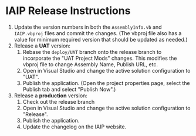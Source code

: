 # IAIP Release Instructions

1. Update the version numbers in both the `AssemblyInfo.vb` and `IAIP.vbproj` files and commit the changes. (The vbproj file also has a value for minimum required version that should be updated as needed.)
2. Release a **UAT** version:
    1. Rebase the `deploy/UAT` branch onto the release branch to incorporate the "UAT Project Mods" changes. This modifies the vbproj file to change Assembly Name, Publish URL, etc.
    2. Open in Visual Studio and change the active solution configuration to "UAT".
    3. Publish the application. (Open the project properties page, select the Publish tab and select "Publish Now".)
3. Release a **production** version:
    1. Check out the release branch
    2. Open in Visual Studio and change the active solution configuration to "Release".
    3. Publish the application.
    4. Update the changelog on the IAIP website.
